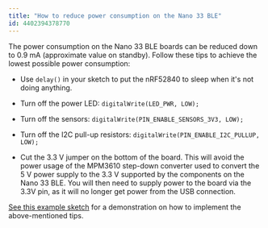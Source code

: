 ```yaml
---
title: "How to reduce power consumption on the Nano 33 BLE"
id: 4402394378770
---
```


The power consumption on the Nano 33 BLE boards can be reduced down to 0.9 mA (approximate value on standby). Follow these tips to achieve the lowest possible power consumption:

* Use `delay()` in your sketch to put the nRF52840 to sleep when it's not doing anything.

* Turn off the power LED:
`digitalWrite(LED_PWR, LOW);`

* Turn off the sensors:
`digitalWrite(PIN_ENABLE_SENSORS_3V3, LOW);`

* Turn off the I2C pull-up resistors:
`digitalWrite(PIN_ENABLE_I2C_PULLUP, LOW);`

* Cut the 3.3 V jumper on the bottom of the board. This will avoid the power usage of the MPM3610 step-down converter used to convert the 5 V power supply to the 3.3 V supported by the components on the Nano 33 BLE. You will then need to supply power to the board via the 3.3V pin, as it will no longer get power from the USB connection.

[See this example sketch](https://create.arduino.cc/editor/arduino_support/55b72af7-5b59-43f1-b3f7-e02b47fbfce9/preview) for a demonstration on how to implement the above-mentioned tips.
